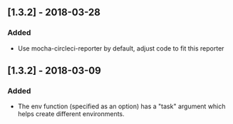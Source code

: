 ## [1.3.2] - 2018-03-28
### Added
- Use mocha-circleci-reporter by default, adjust code to fit this reporter

## [1.3.2] - 2018-03-09
### Added
- The env function (specified as an option) has a "task" argument which helps create different environments.

